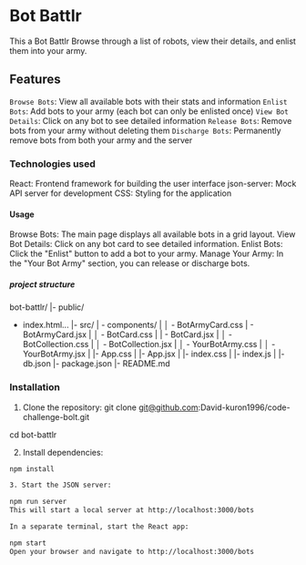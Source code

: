 # Bot Battlr

This a Bot Battlr Browse through a list of robots, view their details, and enlist them into your army.

## Features

`Browse Bots`: View all available bots with their stats and information
`Enlist Bots`: Add bots to your army (each bot can only be enlisted once)
`View Bot Details`: Click on any bot to see detailed information
`Release Bots`: Remove bots from your army without deleting them
`Discharge Bots`: Permanently remove bots from both your army and the server

### Technologies used

React: Frontend framework for building the user interface
json-server: Mock API server for development
CSS: Styling for the application

#### Usage

Browse Bots: The main page displays all available bots in a grid layout.
View Bot Details: Click on any bot card to see detailed information.
Enlist Bots: Click the "Enlist" button to add a bot to your army.
Manage Your Army: In the "Your Bot Army" section, you can release or discharge bots.

##### project structure

bot-battlr/
|- public/
- index.html...
|- src/
|   - components/
|   │   - BotArmyCard.css
    |   - BotArmyCard.jsx
|   │   - BotCard.css
|   |   - BotCard.jsx
|   │   - BotCollection.css
|   │   - BotCollection.jsx
|   │   - YourBotArmy.css
|   │   - YourBotArmy.jsx
|   |- App.css
|   |- App.jsx
|   |- index.css
|   |- index.js
|   |- db.json
|- package.json
|- README.md

### Installation

1. Clone the repository:
git clone git@github.com:David-kuron1996/code-challenge-bolt.git

cd bot-battlr


2. Install dependencies:
```bash
npm install

3. Start the JSON server:

npm run server
This will start a local server at http://localhost:3000/bots

In a separate terminal, start the React app:

npm start
Open your browser and navigate to http://localhost:3000/bots




 